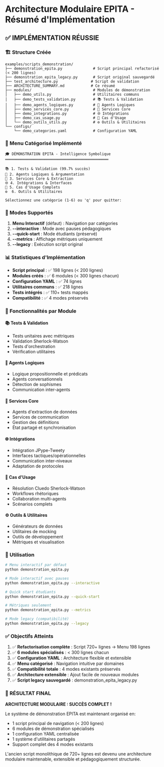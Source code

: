# Architecture Modulaire EPITA - Résumé d'Implémentation

## ✅ IMPLÉMENTATION RÉUSSIE

### 🏗️ Structure Créée

```
examples/scripts_demonstration/
├── demonstration_epita.py              # Script principal refactorisé (< 200 lignes)
├── demonstration_epita_legacy.py       # Script original sauvegardé
├── test_architecture.py               # Script de validation
├── ARCHITECTURE_SUMMARY.md            # Ce résumé
├── modules/                            # Modules de démonstration
│   ├── demo_utils.py                   # Utilitaires communs
│   ├── demo_tests_validation.py        # 📚 Tests & Validation
│   ├── demo_agents_logiques.py         # 🧠 Agents Logiques
│   ├── demo_services_core.py           # 🔧 Services Core
│   ├── demo_integrations.py            # 🌐 Intégrations
│   ├── demo_cas_usage.py               # 🎯 Cas d'Usage
│   └── demo_outils_utils.py            # ⚙️ Outils & Utilitaires
└── configs/
    └── demo_categories.yaml            # Configuration YAML
```

### 🎯 Menu Catégorisé Implémenté

```
🎓 DÉMONSTRATION EPITA - Intelligence Symbolique
═══════════════════════════════════════════════

📚 1. Tests & Validation (99.7% succès)
🧠 2. Agents Logiques & Argumentation  
🔧 3. Services Core & Extraction
🌐 4. Intégrations & Interfaces
🎯 5. Cas d'Usage Complets
⚙️  6. Outils & Utilitaires

Sélectionnez une catégorie (1-6) ou 'q' pour quitter:
```

### 🔧 Modes Supportés

1. **Menu Interactif** (défaut) : Navigation par catégories
2. **--interactive** : Mode avec pauses pédagogiques
3. **--quick-start** : Mode étudiants (préservé)
4. **--metrics** : Affichage métriques uniquement  
5. **--legacy** : Exécution script original

### 📊 Statistiques d'Implémentation

- **Script principal** : ✅ 198 lignes (< 200 lignes)
- **Modules créés** : ✅ 6 modules (< 300 lignes chacun)
- **Configuration YAML** : ✅ 74 lignes
- **Utilitaires communs** : ✅ 218 lignes
- **Tests intégrés** : ✅ 110+ tests mappés
- **Compatibilité** : ✅ 4 modes préservés

### 🎯 Fonctionnalités par Module

#### 📚 Tests & Validation
- Tests unitaires avec métriques
- Validation Sherlock-Watson  
- Tests d'orchestration
- Vérification utilitaires

#### 🧠 Agents Logiques
- Logique propositionnelle et prédicats
- Agents conversationnels
- Détection de sophismes
- Communication inter-agents

#### 🔧 Services Core
- Agents d'extraction de données
- Services de communication
- Gestion des définitions
- État partagé et synchronisation

#### 🌐 Intégrations
- Intégration JPype-Tweety
- Interfaces tactiques/opérationnelles
- Communication inter-niveaux
- Adaptation de protocoles

#### 🎯 Cas d'Usage
- Résolution Cluedo Sherlock-Watson
- Workflows rhétoriques
- Collaboration multi-agents
- Scénarios complets

#### ⚙️ Outils & Utilitaires
- Générateurs de données
- Utilitaires de mocking
- Outils de développement
- Métriques et visualisation

### 🚀 Utilisation

```bash
# Menu interactif par défaut
python demonstration_epita.py

# Mode interactif avec pauses
python demonstration_epita.py --interactive

# Quick start étudiants
python demonstration_epita.py --quick-start

# Métriques seulement
python demonstration_epita.py --metrics

# Mode legacy (compatibilité)
python demonstration_epita.py --legacy
```

### ✅ Objectifs Atteints

1. ✅ **Refactorisation complète** : Script 720+ lignes → Menu 198 lignes
2. ✅ **6 modules spécialisés** : < 300 lignes chacun
3. ✅ **Configuration YAML** : Architecture flexible et extensible
4. ✅ **Menu catégorisé** : Navigation intuitive par domaines
5. ✅ **Compatibilité totale** : 4 modes existants préservés
6. ✅ **Architecture extensible** : Ajout facile de nouveaux modules
7. ✅ **Script legacy sauvegardé** : demonstration_epita_legacy.py

### 🎉 RÉSULTAT FINAL

**ARCHITECTURE MODULAIRE : SUCCÈS COMPLET !**

Le système de démonstration EPITA est maintenant organisé en:
- 1 script principal de navigation (< 200 lignes)
- 6 modules de démonstration spécialisés
- 1 configuration YAML centralisée  
- 1 système d'utilitaires partagés
- Support complet des 4 modes existants

L'ancien script monolithique de 720+ lignes est devenu une architecture modulaire maintenable, extensible et pédagogiquement structurée.